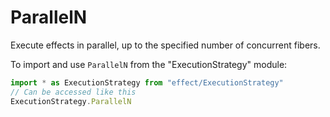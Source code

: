 # ParallelN

Execute effects in parallel, up to the specified number of concurrent fibers.

To import and use `ParallelN` from the "ExecutionStrategy" module:

```ts
import * as ExecutionStrategy from "effect/ExecutionStrategy"
// Can be accessed like this
ExecutionStrategy.ParallelN
```
